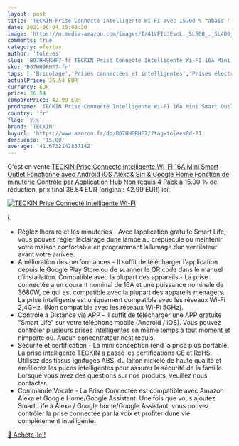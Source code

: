 ```yaml
---
layout: post
title: 'TECKIN Prise Connecté Intelligente Wi-FI avec 15.00 % rabais '
date: 2021-06-04 15:08:30
image: 'https://m.media-amazon.com/images/I/41VFILJEscL._SL500_._SL400_.jpg'
comments: true
category: ofertas
author: 'tole.es'
slug: 'B07HH9RHF7-fr TECKIN Prise Connecté Intelligente Wi-FI 16A Mini Smart...'
sku: 'B07HH9RHF7-fr'
tags: [ 'Bricolage','Prises connectées et intelligentes','Prises électriques et accessoires','teckin','Électricité', ]
actualPrice: 36.54 EUR
currency: EUR
price: 36.54
comparePrice: 42.99 EUR
prodname: 'TECKIN Prise Connecté Intelligente Wi-FI 16A Mini Smart Outlet Fonctionne avec Android iOS Alexa& Siri & Google Home  Fonction de minuterie  Contrôle par Application Hub Non requis  4 Pack '
country: 'fr'
flag: '🇫🇷'
brand: 'TECKIN'
buyurl: 'https://www.amazon.fr/dp/B07HH9RHF7/?tag=tolees0d-21'
descuento: '15.00'
average: '41.6732142857142'
---
```


C'est en vente [TECKIN Prise Connecté Intelligente Wi-FI 16A Mini Smart Outlet Fonctionne avec Android iOS Alexa& Siri & Google Home  Fonction de minuterie  Contrôle par Application Hub Non requis  4 Pack ](https://www.amazon.fr/dp/B07HH9RHF7/?tag=tolees0d-21)  à  15.00 % de réduction, prix final  36.54 EUR (original: 42.99 EUR) ici:

[![TECKIN Prise Connecté Intelligente Wi-FI](https://m.media-amazon.com/images/I/41VFILJEscL._SL500_._SL400_.jpg)](https://www.amazon.fr/dp/B07HH9RHF7/?tag=tolees0d-21)

ℹ️:

- Réglez lhoraire et les minuteries - Avec lapplication gratuite Smart Life, vous pouvez régler léclairage dune lampe au crépuscule ou maintenir votre maison confortable en programmant lallumage dun ventilateur avant votre arrivée.
- Amélioration des performances - Il suffit de télécharger l’application depuis le Google Play Store ou de scanner le QR code dans le manuel d’installation. Compatible avec la plupart des appareils - La prise connectée a un courant nominal de 16A et une puissance nominale de 3680W, ce qui est compatible avec la plupart des appareils ménagers. La prise intelligente est uniquement compatible avec les réseaux Wi-Fi 2,4GHz. (Non compatible avec les réseaux Wi-Fi 5GHz).
- Contrôle à Distance via APP - il suffit de télécharger une APP gratuite "Smart Life" sur votre téléphone mobile (Android / iOS). Vous pouvez contrôler plusieurs prises intelligentes en même temps à tout moment et nimporte où. Aucun concentrateur nest requis.
- Sécurité et certification - La mini conception rend la prise plus portable. La prise intelligente TECKIN a passé les certifications CE et RoHS. Utilisez des tissus ignifuges ABS, du laiton nickelé de haute qualité et améliorez les puces intelligentes pour assurer la sécurité de la famille. Lorsque vous avez des questions sur nos produits, veuillez nous contacter.
- Commande Vocale - La Prise Connectée est compatible avec Amazon Alexa et Google Home/Google Assistant. Une fois que vous ajoutez Smart Life à Alexa / Google home/Google Assistant, vous pouvez contrôler la prise connectée par la voix et profiter dune vie complètement intelligente.

[🛒 Achète-le!!](https://www.amazon.fr/dp/B07HH9RHF7/?tag=tolees0d-21)
